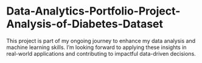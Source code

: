 # Data-Analytics-Portfolio-Project-Analysis-of-Diabetes-Dataset
This project is part of my ongoing journey to enhance my data analysis and machine learning skills. I’m looking forward to applying these insights in real-world applications and contributing to impactful data-driven decisions.

